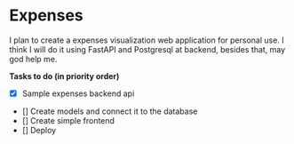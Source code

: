 # Expenses

I plan to create a expenses visualization web application for personal use.
I think I will do it using FastAPI and Postgresql at backend, besides that,
may god help me.



**Tasks to do (in priority order)**
- [X] Sample expenses backend api
- [] Create models and connect it to the database
- [] Create simple frontend
- [] Deploy

